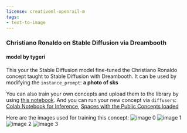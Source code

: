 ```yaml
---
license: creativeml-openrail-m
tags:
- text-to-image
---
```

### Christiano Ronaldo on Stable Diffusion via Dreambooth
#### model by tygeri
This your the Stable Diffusion model fine-tuned the Christiano Ronaldo concept taught to Stable Diffusion with Dreambooth.
It can be used by modifying the `instance_prompt`: **a photo of sks**

You can also train your own concepts and upload them to the library by using [this notebook](https://colab.research.google.com/github/huggingface/notebooks/blob/main/diffusers/sd_dreambooth_training.ipynb).
And you can run your new concept via `diffusers`: [Colab Notebook for Inference](https://colab.research.google.com/github/huggingface/notebooks/blob/main/diffusers/sd_dreambooth_inference.ipynb), [Spaces with the Public Concepts loaded](https://huggingface.co/spaces/sd-dreambooth-library/stable-diffusion-dreambooth-concepts)

Here are the images used for training this concept:
![image 0](https://huggingface.co/sd-dreambooth-library/christiano-ronaldo/resolve/main/concept_images/3.jpeg)
![image 1](https://huggingface.co/sd-dreambooth-library/christiano-ronaldo/resolve/main/concept_images/0.jpeg)
![image 2](https://huggingface.co/sd-dreambooth-library/christiano-ronaldo/resolve/main/concept_images/2.jpeg)
![image 3](https://huggingface.co/sd-dreambooth-library/christiano-ronaldo/resolve/main/concept_images/1.jpeg)

